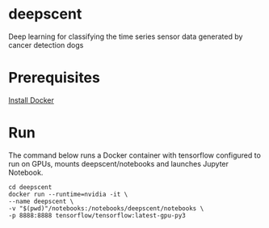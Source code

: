 # deepscent
Deep learning for classifying the time series sensor data generated by cancer detection dogs

# Prerequisites
[Install Docker](https://www.docker.com "Docker homepage")

# Run
The command below runs a Docker container with tensorflow configured to 
run on GPUs, mounts deepscent/notebooks and launches Jupyter 
Notebook.
```
cd deepscent
docker run --runtime=nvidia -it \
--name deepscent \
-v "$(pwd)"/notebooks:/notebooks/deepscent/notebooks \
-p 8888:8888 tensorflow/tensorflow:latest-gpu-py3
```
